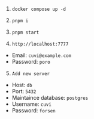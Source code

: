1. `docker compose up -d`

2. `pnpm i`

3. `pnpm start`

4. `http://localhost:7777`

-   Email: `cuvi@example.com`
-   Password: `poro`

5. `Add new server`

-   Host: `db`
-   Port: `5432`
-   Maintaince database: `postgres`
-   Username: `cuvi`
-   Password: `forsen`
